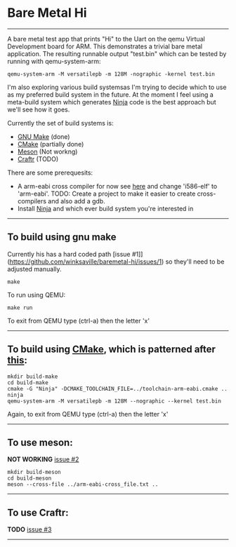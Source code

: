 # Bare Metal Hi
-------------

A bare metal test app that prints "Hi" to the Uart on the qemu Virtual
Development board for ARM. This demonstrates a trivial bare metal application.
The resulting runnable output "test.bin" which can be tested by
running with qemu-system-arm:
```
qemu-system-arm -M versatilepb -m 128M -nographic -kernel test.bin
```
I'm also exploring various build systemsas I'm trying to decide which to use
as my preferred build system in the future. At the moment I feel using a
meta-build system which generates [Ninja](https://martine.github.io/ninja/) code
is the best approach but we'll see how it goes.

Currently the set of build systems is:
* [GNU Make](https://www.gnu.org/software/make/) (done)
* [CMake](https://cmake.org) (partially done)
* [Meson](https://mesonbuild.com) (Not workng)
* [Craftr](https://github.com/craftr-build/craftr) (TODO)

There are some prerequesits:
* A arm-eabi cross compiler for now see [here](https://github.com/winksaville/sortie-dopsys-myos)
and change 'i586-elf' to 'arm-eabi'. TODO: Create a project to make it easier to create
cross-compilers and also add a gdb.
* Install [Ninja](https://martine.github.io/ninja/) and which ever build system you're interested in
___
## To build using gnu make
Currently his has a hard coded path [issue #1]](https://github.com/winksaville/baremetal-hi/issues/1) so they'll need to be adjusted manually.
```
make
```
To run using QEMU:
```
make run
```
To exit from QEMU type (ctrl-a) then the letter 'x'
___
## To build using [CMake](https://cmake.org/), which is patterned after [this](http://www.valvers.com/open-software/raspberry-pi/step03-bare-metal-programming-in-c-pt3/):
```
mkdir build-make
cd build-make
cmake -G "Ninja" -DCMAKE_TOOLCHAIN_FILE=../toolchain-arm-eabi.cmake ..
ninja
qemu-system-arm -M versatilepb -m 128M --nographic --kernel test.bin
```
Again, to exit from QEMU type (ctrl-a) then the letter 'x'
___
## To use meson:
**NOT WORKING** [issue #2](https://github.com/winksaville/baremetal-hi/issues/2)
```
mkdir build-meson
cd build-meson
meson --cross-file ../arm-eabi-cross_file.txt ..
```
___
## To use Craftr:
**TODO** [issue #3](https://github.com/winksaville/baremetal-hi/issues/3)
___
